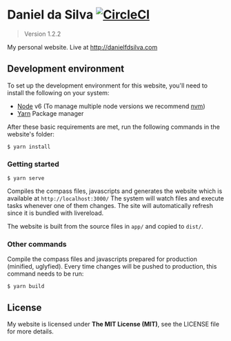 # Daniel da Silva [![CircleCI](https://circleci.com/gh/danielfdsilva/personal-website/tree/master.svg?style=svg)](https://circleci.com/gh/danielfdsilva/personal-website/tree/master)
> Version 1.2.2

My personal website. Live at http://danielfdsilva.com

## Development environment
To set up the development environment for this website, you'll need to install the following on your system:

- [Node](http://nodejs.org/) v6 (To manage multiple node versions we recommend [nvm](https://github.com/creationix/nvm))
- [Yarn](https://yarnpkg.com/) Package manager

After these basic requirements are met, run the following commands in the website's folder:
```
$ yarn install
```

### Getting started

```
$ yarn serve
```
Compiles the compass files, javascripts and generates the website which is available at `http://localhost:3000/`
The system will watch files and execute tasks whenever one of them changes.
The site will automatically refresh since it is bundled with livereload.

The website is built from the source files in `app/` and copied to `dist/`.

### Other commands
Compile the compass files and javascripts prepared for production (minified, uglyfied). Every time changes will be pushed to production, this command needs to be run:
```
$ yarn build
```

## License
My website is licensed under **The MIT License (MIT)**, see the LICENSE file for more details.
